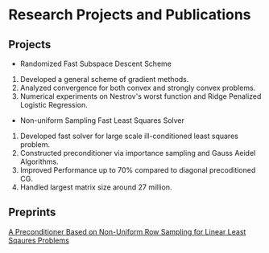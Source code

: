 # Research Projects and Publications 

## Projects 
- Randomized Fast Subspace Descent Scheme 
1. Developed a general scheme of gradient methods. 
2. Analyzed convergence for both convex and strongly convex problems. 
3. Numerical experiments on Nestrov's worst function and Ridge Penalized Logistic Regression. 

- Non-uniform Sampling Fast Least Squares Solver
1. Developed fast solver for large scale ill-conditioned least squares problem. 
2. Constructed preconditioner via importance sampling and Gauss Aeidel Algorithms. 
3. Improved Performance up to 70% compared to diagonal precoditioned CG. 
4. Handled largest matrix size around 27 million. 

## Preprints
[A Preconditioner Based on Non-Uniform Row Sampling for Linear Least Sqaures Problems](https://arxiv.org/abs/1806.02968)

